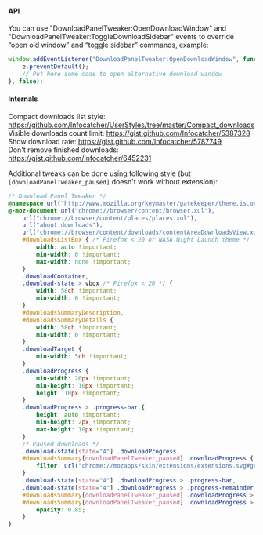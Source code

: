 #### API
You can use "DownloadPanelTweaker:OpenDownloadWindow" and "DownloadPanelTweaker:ToggleDownloadSidebar" events to override “open old window” and “toggle sidebar” commands, example:
```js
window.addEventListener("DownloadPanelTweaker:OpenDownloadWindow", function(e) {
	e.preventDefault();
	// Put here some code to open alternative download window
}, false);
```

#### Internals
Compact downloads list style: https://github.com/Infocatcher/UserStyles/tree/master/Compact_downloads
<br>Visible downloads count limit: https://gist.github.com/Infocatcher/5387328
<br>Show download rate: https://gist.github.com/Infocatcher/5787749
<br>Don't remove finished downloads: https://gist.github.com/Infocatcher/6452231

Additional tweaks can be done using following style (but `[downloadPanelTweaker_paused]` doesn't work without extension):
```css
/* Download Panel Tweaker */
@namespace url("http://www.mozilla.org/keymaster/gatekeeper/there.is.only.xul");
@-moz-document url("chrome://browser/content/browser.xul"),
	url("chrome://browser/content/places/places.xul"),
	url("about:downloads"),
	url("chrome://browser/content/downloads/contentAreaDownloadsView.xul") {
	#downloadsListBox { /* Firefox < 20 or NASA Night Launch theme */
		width: auto !important;
		min-width: 0 !important;
		max-width: none !important;
	}
	.downloadContainer,
	.download-state > vbox /* Firefox < 20 */ {
		width: 58ch !important;
		min-width: 0 !important;
	}
	#downloadsSummaryDescription,
	#downloadsSummaryDetails {
		width: 58ch !important;
		min-width: 0 !important;
	}
	.downloadTarget {
		min-width: 5ch !important;
	}
	.downloadProgress {
		min-width: 20px !important;
		min-height: 10px !important;
		height: 10px !important;
	}
	.downloadProgress > .progress-bar {
		height: auto !important;
		min-height: 2px !important;
		max-height: 10px !important;
	}
	/* Paused downloads */
	.download-state[state="4"] .downloadProgress,
	#downloadsSummary[downloadPanelTweaker_paused] .downloadProgress {
		filter: url("chrome://mozapps/skin/extensions/extensions.svg#greyscale");
	}
	.download-state[state="4"] .downloadProgress > .progress-bar,
	.download-state[state="4"] .downloadProgress > .progress-remainder,
	#downloadsSummary[downloadPanelTweaker_paused] .downloadProgress > .progress-bar,
	#downloadsSummary[downloadPanelTweaker_paused] .downloadProgress > .progress-remainder {
		opacity: 0.85;
	}
}
```